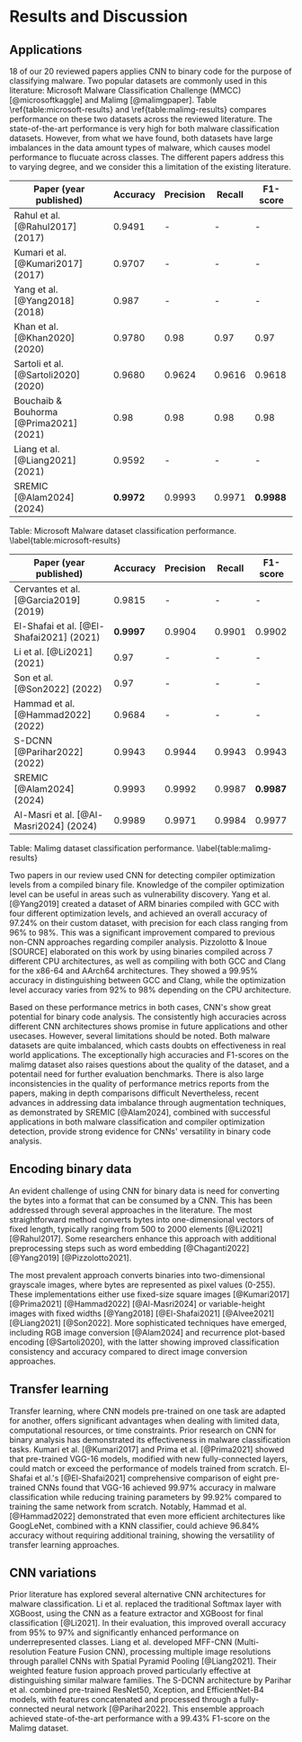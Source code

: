 # Results and Discussion

## Applications

18 of our 20 reviewed papers applies CNN to binary code for the purpose of classifying malware. Two popular datasets are commonly used in this literature: Microsoft Malware Classification Challenge (MMCC) [@microsoftkaggle] and Malimg [@malimgpaper]. Table \ref{table:microsoft-results} and \ref{table:malimg-results} compares performance on these two datasets across the reviewed literature. The state-of-the-art performance is very high for both malware classification datasets. However, from what we have found, both datasets have large imbalances in the data amount types of malware, which causes model performance to flucuate across classes. The different papers address this to varying degree, and we consider this a limitation of the existing literature.

| Paper (year published)                  | Accuracy   | Precision | Recall | F1-score   |
| --------------------------------------- | ---------- | --------- | ------ | ---------- |
| Rahul et al. [@Rahul2017] (2017)        | 0.9491     | -         | -      | -          |
| Kumari et al. [@Kumari2017] (2017)      | 0.9707     | -         | -      | -          |
| Yang et al. [@Yang2018] (2018)          | 0.987      | -         | -      | -          |
| Khan et al. [@Khan2020] (2020)          | 0.9780     | 0.98      | 0.97   | 0.97       |
| Sartoli et al. [@Sartoli2020] (2020)    | 0.9680     | 0.9624    | 0.9616 | 0.9618     |
| Bouchaib & Bouhorma [@Prima2021] (2021) | 0.98       | 0.98      | 0.98   | 0.98       |
| Liang et al. [@Liang2021] (2021)        | 0.9592     | -         | -      | -          |
| SREMIC [@Alam2024] (2024)               | **0.9972** | 0.9993    | 0.9971 | **0.9988** |

Table: Microsoft Malware dataset classification performance. \label{table:microsoft-results}

| Paper (year published)                   | Accuracy   | Precision | Recall | F1-score   |
| ---------------------------------------- | ---------- | --------- | ------ | ---------- |
| Cervantes et al. [@Garcia2019] (2019)    | 0.9815     | -         | -      | -          |
| El-Shafai et al. [@El-Shafai2021] (2021) | **0.9997** | 0.9904    | 0.9901 | 0.9902     |
| Li et al. [@Li2021] (2021)               | 0.97       | -         | -      | -          |
| Son et al. [@Son2022] (2022)             | 0.97       | -         | -      | -          |
| Hammad et al. [@Hammad2022] (2022)       | 0.9684     | -         | -      | -          |
| S-DCNN [@Parihar2022] (2022)             | 0.9943     | 0.9944    | 0.9943 | 0.9943     |
| SREMIC [@Alam2024] (2024)                | 0.9993     | 0.9992    | 0.9987 | **0.9987** |
| Al-Masri et al. [@Al-Masri2024] (2024)   | 0.9989     | 0.9971    | 0.9984 | 0.9977     |

Table: Malimg dataset classification performance. \label{table:malimg-results}

Two papers in our review used CNN for detecting compiler optimization levels from a compiled binary file. Knowledge of the compiler optimization level can be useful in areas such as vulnerability discovery. Yang et al. [@Yang2019] created a dataset of ARM binaries compiled with GCC with four different optimization levels, and achieved an overall accuracy of 97.24% on their custom dataset, with precision for each class ranging from 96% to 98%. This was a significant improvement compared to previous non-CNN approaches regarding compiler analysis. Pizzolotto & Inoue [SOURCE] elaborated on this work by using binaries compiled across 7 different CPU architectures, as well as compiling with both GCC and Clang for the x86-64 and AArch64 architectures. They showed a 99.95% accuracy in distinguishing between GCC and Clang, while the optimization level accuracy varies from 92% to 98% depending on the CPU architecture.

Based on these performance metrics in both cases, CNN's show great potential for binary code analysis. The consistently high accuracies across different CNN architectures shows promise in future applications and other usecases. However, several limitations should be noted. Both malware datasets are quite imbalanced, which casts doubts on effectiveness in real world applications. The exceptionally high accuracies and F1-scores on the malimg dataset also raises questions about the quality of the dataset, and a potentail need for further evaluation benchmarks. There is also large inconsistencies in the quality of performance metrics reports from the papers, making in depth comparisons difficult Nevertheless, recent advances in addressing data imbalance through augmentation techniques, as demonstrated by SREMIC [@Alam2024], combined with successful applications in both malware classification and compiler optimization detection, provide strong evidence for CNNs' versatility in binary code analysis.

## Encoding binary data

An evident challenge of using CNN for binary data is need for converting the bytes into a format that can be consumed by a CNN. This has been addressed through several approaches in the literature. The most straightforward method converts bytes into one-dimensional vectors of fixed length, typically ranging from 500 to 2000 elements [@Li2021] [@Rahul2017]. Some researchers enhance this approach with additional preprocessing steps such as word embedding [@Chaganti2022] [@Yang2019] [@Pizzolotto2021].

The most prevalent approach converts binaries into two-dimensional grayscale images, where bytes are represented as pixel values (0-255). These implementations either use fixed-size square images [@Kumari2017] [@Prima2021] [@Hammad2022] [@Al-Masri2024] or variable-height images with fixed widths [@Yang2018] [@El-Shafai2021] [@Alvee2021] [@Liang2021] [@Son2022]. More sophisticated techniques have emerged, including RGB image conversion [@Alam2024] and recurrence plot-based encoding [@Sartoli2020], with the latter showing improved classification consistency and accuracy compared to direct image conversion approaches.

## Transfer learning

Transfer learning, where CNN models pre-trained on one task are adapted for another, offers significant advantages when dealing with limited data, computational resources, or time constraints. Prior research on CNN for binary analysis has demonstrated its effectiveness in malware classification tasks. Kumari et al. [@Kumari2017] and Prima et al. [@Prima2021] showed that pre-trained VGG-16 models, modified with new fully-connected layers, could match or exceed the performance of models trained from scratch. El-Shafai et al.'s [@El-Shafai2021] comprehensive comparison of eight pre-trained CNNs found that VGG-16 achieved 99.97% accuracy in malware classification while reducing training parameters by 99.92% compared to training the same network from scratch. Notably, Hammad et al. [@Hammad2022] demonstrated that even more efficient architectures like GoogLeNet, combined with a KNN classifier, could achieve 96.84% accuracy without requiring additional training, showing the versatility of transfer learning approaches.

## CNN variations

Prior literature has explored several alternative CNN architectures for malware classification. Li et al. replaced the traditional Softmax layer with XGBoost, using the CNN as a feature extractor and XGBoost for final classification [@Li2021]. In their evaluation, this improved overall accuracy from 95% to 97% and significantly enhanced performance on underrepresented classes. Liang et al. developed MFF-CNN (Multi-resolution Feature Fusion CNN), processing multiple image resolutions through parallel CNNs with Spatial Pyramid Pooling [@Liang2021]. Their weighted feature fusion approach proved particularly effective at distinguishing similar malware families. The S-DCNN architecture by Parihar et al. combined pre-trained ResNet50, Xception, and EfficientNet-B4 models, with features concatenated and processed through a fully-connected neural network [@Parihar2022]. This ensemble approach achieved state-of-the-art performance with a 99.43% F1-score on the Malimg dataset.
